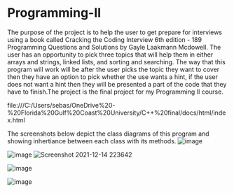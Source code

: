 # Programming-II
The purpose of the project is to help the user to get prepare for interviews using a book called Cracking the Coding Interview  6th edition - 189 Programming Questions and Solutions by Gayle Laakmann Mcdowell. The user has an opportunity to pick three topics that will help them in either arrays and strings, linked lists, and sorting and searching. The way that this program will work will be after the user picks the topic they want to cover then they have an option to pick whether the use wants a hint, if the user does not want a hint then they will be presented a part of the code that they have to finish.The project is the final project for my Programming II course. 

file:///C:/Users/sebas/OneDrive%20-%20Florida%20Gulf%20Coast%20University/C++%20final/docs/html/index.html

The screenshots below depict the class diagrams of this program and showing inhertiance between each class with its methods.
![image](https://user-images.githubusercontent.com/72936062/146118040-6d966ab0-d70b-40bd-bb0e-6e794448e487.png)

![image](https://user-images.githubusercontent.com/72936062/146118085-a41a43d1-821f-4deb-8e69-afbc526f6b06.png)
![Screenshot 2021-12-14 223642](https://user-images.githubusercontent.com/72936062/146118677-42ad8c09-71ef-419d-93eb-78d6f70875a6.png)

![image](https://user-images.githubusercontent.com/72936062/146118658-dbd5eea1-6487-4b32-bb89-78b327780fec.png)

![image](https://user-images.githubusercontent.com/72936062/146119162-f563ae2d-cf43-46df-97de-b69fe210e802.png)

